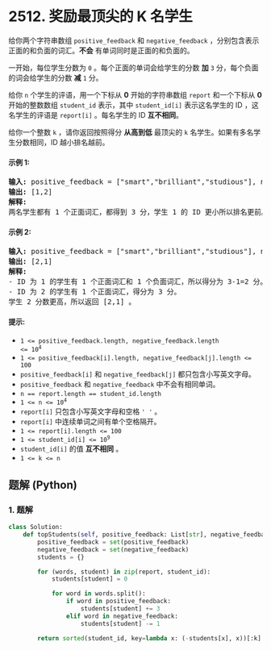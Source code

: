# 2512. 奖励最顶尖的 K 名学生
给你两个字符串数组 `positive_feedback` 和 `negative_feedback` ，分别包含表示正面的和负面的词汇。**不会** 有单词同时是正面的和负面的。

一开始，每位学生分数为 `0` 。每个正面的单词会给学生的分数 **加** `3` 分，每个负面的词会给学生的分数 **减**  `1` 分。

给你 `n` 个学生的评语，用一个下标从 **0** 开始的字符串数组 `report` 和一个下标从 **0** 开始的整数数组 `student_id` 表示，其中 `student_id[i]` 表示这名学生的 ID ，这名学生的评语是 `report[i]` 。每名学生的 ID **互不相同**。

给你一个整数 `k` ，请你返回按照得分 **从高到低** 最顶尖的 `k` 名学生。如果有多名学生分数相同，ID 越小排名越前。

#### 示例 1:
<pre>
<strong>输入:</strong> positive_feedback = ["smart","brilliant","studious"], negative_feedback = ["not"], report = ["this student is studious","the student is smart"], student_id = [1,2], k = 2
<strong>输出:</strong> [1,2]
<strong>解释:</strong>
两名学生都有 1 个正面词汇，都得到 3 分，学生 1 的 ID 更小所以排名更前。
</pre>

#### 示例 2:
<pre>
<strong>输入:</strong> positive_feedback = ["smart","brilliant","studious"], negative_feedback = ["not"], report = ["this student is not studious","the student is smart"], student_id = [1,2], k = 2
<strong>输出:</strong> [2,1]
<strong>解释:</strong>
- ID 为 1 的学生有 1 个正面词汇和 1 个负面词汇，所以得分为 3-1=2 分。
- ID 为 2 的学生有 1 个正面词汇，得分为 3 分。
学生 2 分数更高，所以返回 [2,1] 。
</pre>

#### 提示:
* <code>1 <= positive_feedback.length, negative_feedback.length <= 10<sup>4</sup></code>
* `1 <= positive_feedback[i].length, negative_feedback[j].length <= 100`
* `positive_feedback[i]` 和 `negative_feedback[j]` 都只包含小写英文字母。
* `positive_feedback` 和 `negative_feedback` 中不会有相同单词。
* `n == report.length == student_id.length`
* <code>1 <= n <= 10<sup>4</sup></code>
* `report[i]` 只包含小写英文字母和空格 `' '` 。
* `report[i]` 中连续单词之间有单个空格隔开。
* `1 <= report[i].length <= 100`
* <code>1 <= student_id[i] <= 10<sup>9</sup></code>
* `student_id[i]` 的值 **互不相同** 。
* `1 <= k <= n`

## 题解 (Python)

### 1. 题解
```Python
class Solution:
    def topStudents(self, positive_feedback: List[str], negative_feedback: List[str], report: List[str], student_id: List[int], k: int) -> List[int]:
        positive_feedback = set(positive_feedback)
        negative_feedback = set(negative_feedback)
        students = {}

        for (words, student) in zip(report, student_id):
            students[student] = 0

            for word in words.split():
                if word in positive_feedback:
                    students[student] += 3
                elif word in negative_feedback:
                    students[student] -= 1

        return sorted(student_id, key=lambda x: (-students[x], x))[:k]
```
